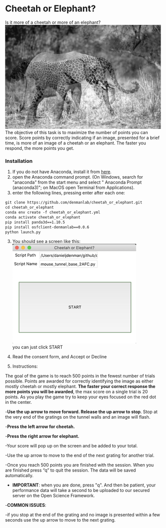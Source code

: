 # Cheetah or Elephant?
Is it more of a cheetah or more of an elephant?
![chelephant](https://github.com/denmanlab/cheetah_or_elephant/blob/master/models/chelephant.jpg "chelephant")
The objective of this task is to maximize the number of points you can score. Score points by correctly indicating if an image, presented for a brief time, is more of an image of a cheetah or an elephant. The faster you respond, the more points you get. 

### Installation
1. If you do not have Anaconda, install it from [here](https://www.anaconda.com/products/individual).
2. open the Anaconda command prompt. (On Windows, search for "anaconda" from the start menu and select " Anaconda Prompt (anaconda3)"; on MacOS open Terminal from Applications). 
3.  enter the following lines, pressing enter after each one:
```
git clone https://github.com/denmanlab/cheetah_or_elephant.git
cd cheetah_or_elephant
conda env create -f cheetah_or_elephant.yml
conda activate cheetah_or_elephant
pip install panda3d==1.10.5
pip install osfclient-denmanlab==0.0.6
python launch.py
```
3. You should see a screen like this:
![GUI Screenshot](https://github.com/denmanlab/cheetah_or_elephant/blob/master/models/gui.png "Click START")<br>
you can just click START

4. Read the consent form, and Accept or Decline

5. Instructions:

The goal of the game is to reach 500 points in the fewest number of trials possible. Points are awarded for correctly identifying the image as either mostly cheetah or mostly elephant. **The faster your correct response the more points you will be awarded**, the max score on a single trial is 20 points. As you play the game try to keep your eyes focused on the red dot in the center.

-**Use the up arrow to move forward. Release the up arrow to stop**. Stop at the very end of the gratings on the tunnel walls and an image will flash. 

-**Press the left arrow for cheetah.**

-**Press the right arrow for elephant.**

-Your score will pop up on the screen and be added to your total.

-Use the up arrow to move to the end of the next grating for another trial.

-Once you reach 500 points you are finished with the session. When you are finished press “q” to quit the session. The data will be saved automatically. 

- **IMPORTANT**: when you are done, press "q". And then be patient, your performance data will take a second to be uploaded to our secured server on the Open Science Framework. 

-**COMMON ISSUES**: 

-if you stop at the end of the grating and no image is presented within a few seconds use the up arrow to move to the next grating. 

